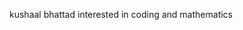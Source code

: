 kushaal bhattad
interested in coding and mathematics


<!---
kushalcodez/kushalcodez is a ✨ special ✨ repository because its `README.md` (this file) appears on your GitHub profile.
You can click the Preview link to take a look at your changes.
--->

